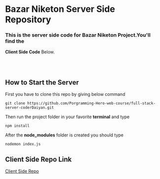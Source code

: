 # Bazar Niketon Server Side Repository

### This is the server side code for Bazar Niketon Project.You'll find the

**Client Side Code** Below.

<br>
<br>

## How to Start the Server

First you have to clone this repo by giving below command <br>

    git clone https://github.com/Porgramming-Hero-web-course/full-stack-server-coderDaiyan.git

Then run the project folder in your favorite **terminal** and type

    npm install

After the **node_modules** folder is created you should type

    nodemon index.js

## Client Side Repo Link

[Client Side Repo](https://github.com/Porgramming-Hero-web-course/full-stack-client-coderDaiyan)
